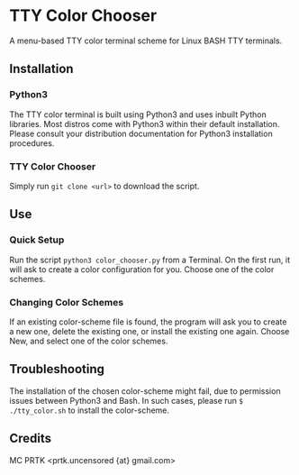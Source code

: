 # TTY Color Chooser
A menu-based TTY color terminal scheme for Linux BASH  TTY terminals.

## Installation
### Python3
The TTY color terminal is built using Python3 and uses inbuilt Python libraries.
Most distros come with Python3 within their default installation. Please
consult your distribution documentation for Python3 installation procedures.

### TTY Color Chooser
Simply run ``git clone <url>`` to download the script.

## Use
### Quick Setup
Run the script ``python3 color_chooser.py`` from a Terminal. On the first run,
it will ask to create a color configuration for you. Choose one of the color
schemes.

### Changing Color Schemes
If an existing color-scheme file is found, the program will ask you to create
a new one, delete the existing one, or install the existing one again. Choose
New, and select one of the color schemes.

## Troubleshooting
The installation of the chosen color-scheme might fail, due to permission issues
between Python3 and Bash. In such cases, please run
``$ ./tty_color.sh``
to install the color-scheme.

## Credits
MC PRTK <prtk.uncensored {at} gmail.com>
